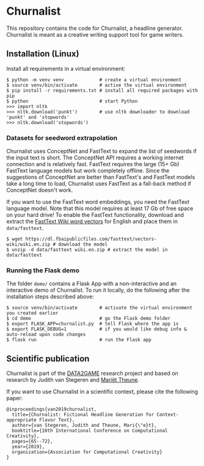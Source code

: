 # Churnalist
This repository contains the code for Churnalist, a headline generator. Churnalist is meant as a creative writing support tool for game writers. 

## Installation (Linux)
Install all requirements in a virtual environment:
```
$ python -m venv venv             # create a virtual environment
$ source venv/bin/activate        # active the virtual environment
$ pip install -r requirements.txt # install all required packages with pip
$ python                          # start Python
>>> import nltk
>>> nltk.download('punkt')        # use nltk downloader to download 'punkt' and 'stopwords'
>>> nltk.download('stopwords')
```


### Datasets for seedword extrapolation
Churnalist uses ConceptNet and FastText to expand the list of seedwords if the input text is short. The ConceptNet API requires a working internet connection and is relatively fast. FastText requires the large (15+ Gb) FastText language models but work completely offline. Since the suggestions of ConceptNet are better than FastText's and FastText models take a long time to load, Churnalist uses FastText as a fall-back method if ConceptNet doesn't work.

If you want to use the FastText word embeddings, you need the FastText language model. Note that this model requires at least 17 Gb of free space on your hard drive! To enable the FastText functionality, download and extract the [FastText Wiki word vectors](https://fasttext.cc/docs/en/pretrained-vectors.html) for English and place them in `data/fasttext`.
```
$ wget https://dl.fbaipublicfiles.com/fasttext/vectors-wiki/wiki.en.zip # download the model
$ unzip -d data/fasttext wiki.en.zip # extract the model in data/fasttext
```

### Running the Flask demo
The folder `demo/` contains a Flask App with a non-interactive and an interactive demo of Churnalist. To run it locally, do the following after the installation steps described above:
```
$ source venv/bin/activate        # activate the virtual environment you created earlier
$ cd demo                         # go the Flask demo folder
$ export FLASK_APP=churnalist.py  # tell Flask where the app is
$ export FLASK_DEBUG=1            # if you would like debug info & auto-reload upon code changes
$ flask run                       # run the Flask app
```

## Scientific publication
Churnalist is part of the [DATA2GAME](https://www.data2game.nl) research project and based on research by Judith van Stegeren and [Mariët Theune](https://wwwhome.ewi.utwente.nl/~theune/). 

If you want to use Churnalist in a scientific context, please cite the following paper:

```
@inproceedings{van2019churnalist,
  title={Churnalist: Fictional Headline Generation for Context-appropriate Flavor Text},
  author={van Stegeren, Judith and Theune, Mari{\"e}t},
  booktitle={10th International Conference on Computational Creativity},
  pages={65--72},
  year={2019},
  organization={Association for Computational Creativity}
}
```
